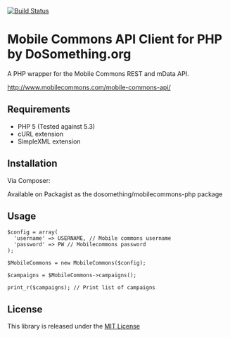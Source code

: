 [![Build Status](https://travis-ci.org/DoSomething/mobilecommons-php.png?branch=master)](https://travis-ci.org/DoSomething/mobilecommons-php)

Mobile Commons API Client for PHP by DoSomething.org
=========

A PHP wrapper for the Mobile Commons REST and mData API.

http://www.mobilecommons.com/mobile-commons-api/

Requirements
-
* PHP 5 (Tested against 5.3)
* cURL extension
* SimpleXML extension

Installation
-

Via Composer:

Available on Packagist as the dosomething/mobilecommons-php package


Usage
-

````
$config = array(
  'username' => USERNAME, // Mobile commons username
  'password' => PW // Mobilecommons password
);

$MobileCommons = new MobileCommons($config);

$campaigns = $MobileCommons->campaigns();

print_r($campaigns); // Print list of campaigns
````

License
-
This library is released under the [MIT License](http://opensource.org/licenses/MIT)

